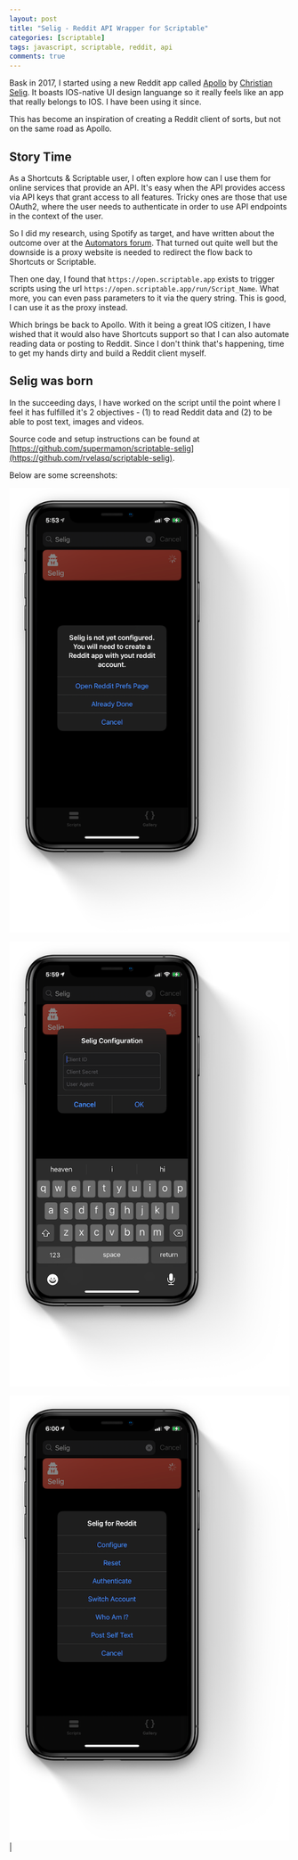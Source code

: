 ```yaml
---
layout: post
title: "Selig - Reddit API Wrapper for Scriptable"
categories: [scriptable]
tags: javascript, scriptable, reddit, api
comments: true
---
```


Bask in 2017, I started using a new Reddit app called [Apollo](https://apolloapp.io) by [Christian Selig](https://christianselig.com). It boasts IOS-native UI design languange so it really feels like an app that really belongs to IOS. I have been using it since.

This has become an inspiration of creating a Reddit client of sorts, but not on the same road as Apollo.

<!--more-->

## Story Time

As a Shortcuts & Scriptable user, I often explore how can I use them for online services that provide an API. It's easy when the API provides access via API keys that grant access to all features. Tricky ones are those that use OAuth2, where the user needs to authenticate in order to use API endpoints in the context of the user. 

So I did my research, using Spotify as target, and have written about the outcome over at the [Automators forum](https://talk.automators.fm/t/building-a-general-purpose-oauth-redirect-proxy-for-shortcuts-and-scriptable/4420). That turned out quite well but the downside is a proxy website is needed to redirect the flow back to Shortcuts or Scriptable.

Then one day, I found that `https://open.scriptable.app` exists to trigger scripts using the url `https://open.scriptable.app/run/Script_Name`. What more, you can even pass parameters to it via the query string. This is good, I can use it as the proxy instead.

Which brings be back to Apollo. With it being a great IOS citizen, I have wished that it would also have Shortcuts support so that I can also automate reading data or posting to Reddit. Since I don't think that's happening, time to get my hands dirty and build a Reddit client myself.

## Selig was born

In the succeeding days, I have worked on the script until the point where I feel it has fulfilled it's 2 objectives - (1) to read Reddit data and (2) to be able to post text, images and videos.

Source code and setup instructions can be found at [https://github.com/supermamon/scriptable-selig](https://github.com/rvelasq/scriptable-selig). 


Below are some screenshots:

![On-boarding](https://github.com/rvelasq/scriptable-selig/raw/master/docs/img/05-first-run.png)

![Configuration](https://github.com/rvelasq/scriptable-selig/raw/master/docs/img/06-client-details-entry.png)

![Main Menu](https://github.com/rvelasq/scriptable-selig/raw/master/docs/img/08-menu.png) |



